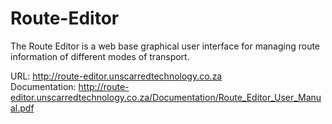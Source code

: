 # Route-Editor
The Route Editor is a web base graphical user interface for managing route information of different modes of transport.

URL:            http://route-editor.unscarredtechnology.co.za
<br>
Documentation:  http://route-editor.unscarredtechnology.co.za/Documentation/Route_Editor_User_Manual.pdf
